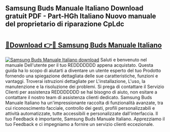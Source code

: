 ## Samsung Buds Manuale Italiano Download gratuit PDF - Part-HGh Italiano Nuovo manuale del proprietario di riparazione CpLdc

# <h2><a href="http://dfevg68.blite.top/?on=Samsung+Buds+Manuale+Italiano">🔗Download 👉🔴 Samsung Buds Manuale Italiano</a></h2>

[![Samsung Buds Manuale Italiano download](https://i.imgur.com/lujVjoI.png)](http://dfevg68.blite.top/?on=Samsung+Buds+Manuale+Italiano)
Saluti e benvenuto nel manuale Dell'utente per il tuo REDDDDDDD appena acquistato. Questa guida ha lo scopo di aiutarti a diventare un utente esperto del tuo Prodotto fornendo una spiegazione dettagliata delle sue caratteristiche, funzioni e vantaggi. Troverai istruzioni dettagliate per L'installazione, L'uso, la manutenzione e la risoluzione dei problemi. Si prega di contattare il Servizio Clienti per assistenza REDDDDDDD se hai bisogno di aiuto, non esitare a contattare il nostro team di assistenza clienti dedicato. Samsung Buds Manuale Italiano ha un'impressionante raccolta di funzionalità avanzate, tra cui riconoscimento facciale, controllo dei gesti, profili personalizzabili e attività automatizzate, tutte accessibili e personalizzate dall'interfaccia. Il tuo Feedback è importante, Samsung Buds Manuale Italiano. Apprezziamo il tuo Feedback e ci impegniamo a fornire un servizio clienti eccezionale.

